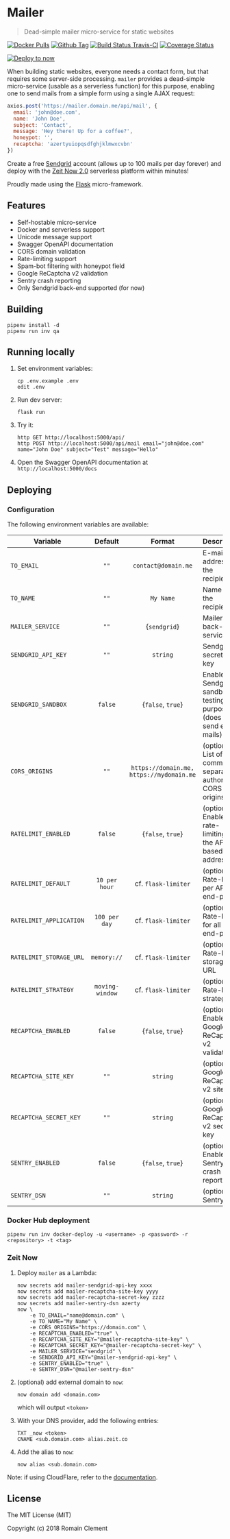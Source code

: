 # Mailer

> Dead-simple mailer micro-service for static websites

[![Docker Pulls](https://img.shields.io/docker/pulls/rmnclmnt/mailer.svg)](https://hub.docker.com/r/rmnclmnt/mailer)
[![Github Tag](https://img.shields.io/github/tag/rclement/mailer.svg)](https://github.com/rclement/mailer/releases/latest)
[![Build Status Travis-CI](https://travis-ci.org/rclement/mailer.svg?branch=master)](https://travis-ci.org/rclement/mailer)
[![Coverage Status](https://coveralls.io/repos/github/rclement/mailer/badge.svg?branch=master)](https://coveralls.io/github/rclement/mailer)

[![Deploy to now](https://deploy.now.sh/static/button.svg)](https://deploy.now.sh/?repo=https://github.com/rclement/mailer&env=TO_EMAIL&env=TO_NAME&env=CORS_ORIGINS&env=RECAPTCHA_ENABLED&env=RECAPTCHA_SITE_KEY&env=RECAPTCHA_SECRET_KEY&env=MAILER_SERVICE&env=SENDGRID_API_KEY)

When building static websites, everyone needs a contact form, but that requires some server-side processing.
`mailer` provides a dead-simple micro-service (usable as a serverless function) for this purpose,
enabling one to send mails from a simple form using a single AJAX request:

```js
axios.post('https://mailer.domain.me/api/mail', {
  email: 'john@doe.com',
  name: 'John Doe',
  subject: 'Contact',
  message: 'Hey there! Up for a coffee?',
  honeypot: '',
  recaptcha: 'azertyuiopqsdfghjklmwxcvbn'
})
```

Create a free [Sendgrid](https://sendgrid.com) account (allows up to 100 mails per day forever)
and deploy with the [Zeit Now 2.0](https://zeit.co) serverless platform within minutes!

Proudly made using the [Flask](http://flask.pocoo.org) micro-framework.


## Features

- Self-hostable micro-service
- Docker and serverless support
- Unicode message support
- Swagger OpenAPI documentation
- CORS domain validation
- Rate-limiting support
- Spam-bot filtering with honeypot field
- Google ReCaptcha v2 validation
- Sentry crash reporting
- Only Sendgrid back-end supported (for now)


## Building

```
pipenv install -d
pipenv run inv qa
```


## Running locally

1. Set environment variables:
    ```
    cp .env.example .env
    edit .env
    ```

2. Run dev server:
    ```
    flask run
    ```

3. Try it:
    ```
    http GET http://localhost:5000/api/
    http POST http://localhost:5000/api/mail email="john@doe.com" name="John Doe" subject="Test" message="Hello"
    ```

4. Open the Swagger OpenAPI documentation at `http://localhost:5000/docs`


## Deploying

### Configuration

The following environment variables are available:

| Variable | Default | Format | Description |
|----------|:-------:|:------:|-------------|
| `TO_EMAIL` | `""` | `contact@domain.me` | E-mail address of the recipient
| `TO_NAME` | `""` | `My Name` | Name of the recipient
| `MAILER_SERVICE` | `""` | {`sendgrid`} | Mailer back-end service
| `SENDGRID_API_KEY` | `""` | `string` | Sendgrid secret API key
| `SENDGRID_SANDBOX` | `false` | {`false`, `true`} | Enable Sendgrid sandbox for testing purposes (does not send e-mails)
| `CORS_ORIGINS` | `""` | `https://domain.me, https://mydomain.me` | (optional) List of comma-separated authorized CORS origins
| `RATELIMIT_ENABLED` | `false` | {`false`, `true`} | (optional) Enable rate-limiting for the API, based on IP address
| `RATELIMIT_DEFAULT` | `10 per hour` | cf. `flask-limiter` | (optional) Rate-limit per API end-point
| `RATELIMIT_APPLICATION` | `100 per day` | cf. `flask-limiter` | (optional) Rate-limit for all API end-points
| `RATELIMIT_STORAGE_URL` | `memory://` | cf. `flask-limiter` | (optional) Rate-limit storage URL
| `RATELIMIT_STRATEGY` | `moving-window` | cf. `flask-limiter` | (optional) Rate-limit strategy
| `RECAPTCHA_ENABLED` | `false` | {`false`, `true`} | (optional) Enable Google ReCaptcha v2 validation
| `RECAPTCHA_SITE_KEY` | `""` | `string` | (optional) Google ReCaptcha v2 site key
| `RECAPTCHA_SECRET_KEY` | `""` | `string` | (optional) Google ReCaptcha v2 secret key
| `SENTRY_ENABLED` | `false` | {`false`, `true`} | (optional) Enable Sentry crash reporting
| `SENTRY_DSN` | `""` | `string` | (optional) Sentry DSN

### Docker Hub deployment

```
pipenv run inv docker-deploy -u <username> -p <password> -r <repository> -t <tag>
```

### Zeit Now

1. Deploy `mailer` as a Lambda:

    ```
    now secrets add mailer-sendgrid-api-key xxxx
    now secrets add mailer-recaptcha-site-key yyyy
    now secrets add mailer-recaptcha-secret-key zzzz
    now secrets add mailer-sentry-dsn azerty
    now \
        -e TO_EMAIL="name@domain.com" \
        -e TO_NAME="My Name" \
        -e CORS_ORIGINS="https://domain.com" \
        -e RECAPTCHA_ENABLED="true" \
        -e RECAPTCHA_SITE_KEY="@mailer-recaptcha-site-key" \
        -e RECAPTCHA_SECRET_KEY="@mailer-recaptcha-secret-key" \
        -e MAILER_SERVICE="sendgrid" \
        -e SENDGRID_API_KEY="@mailer-sendgrid-api-key" \
        -e SENTRY_ENABLED="true" \
        -e SENTRY_DSN="@mailer-sentry-dsn"
    ```

2. (optional) add external domain to `now`:

    ```
    now domain add <domain.com>
    ```

    which will output `<token>`

3. With your DNS provider, add the following entries:

    ```
    TXT _now <token>
    CNAME <sub.domain.com> alias.zeit.co
    ```

4. Add the alias to `now`:

    ```
    now alias <sub.domain.com>
    ```

Note: if using CloudFlare, refer to the [documentation](https://zeit.co/docs/v1/guides/how-to-use-cloudflare).


## License

The MIT License (MIT)

Copyright (c) 2018 Romain Clement